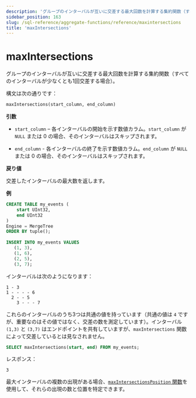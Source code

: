 ```yaml
---
description: 'グループのインターバルが互いに交差する最大回数を計算する集約関数（すべてのインターバルが少なくとも1回交差する場合）。'
sidebar_position: 163
slug: /sql-reference/aggregate-functions/reference/maxintersections
title: 'maxIntersections'
---
```



# maxIntersections

グループのインターバルが互いに交差する最大回数を計算する集約関数（すべてのインターバルが少なくとも1回交差する場合）。

構文は次の通りです：

```sql
maxIntersections(start_column, end_column)
```

**引数**

- `start_column` – 各インターバルの開始を示す数値カラム。`start_column` が `NULL` または 0 の場合、そのインターバルはスキップされます。

- `end_column` - 各インターバルの終了を示す数値カラム。`end_column` が `NULL` または 0 の場合、そのインターバルはスキップされます。

**戻り値**

交差したインターバルの最大数を返します。

**例**

```sql
CREATE TABLE my_events (
    start UInt32,
    end UInt32
)
Engine = MergeTree
ORDER BY tuple();
    
INSERT INTO my_events VALUES
   (1, 3),
   (1, 6),
   (2, 5),
   (3, 7);
```

インターバルは次のようになります：

```response
1 - 3
1 - - - - 6
  2 - - 5
    3 - - - 7
```

これらのインターバルのうち3つは共通の値を持っています（共通の値は `4` ですが、重要なのはその値ではなく、交差の数を測定しています）。インターバル `(1,3)` と `(3,7)` はエンドポイントを共有していますが、`maxIntersections` 関数によって交差しているとは見なされません。

```sql
SELECT maxIntersections(start, end) FROM my_events;
```

レスポンス：
```response
3
```

最大インターバルの複数の出現がある場合、[`maxIntersectionsPosition` 関数](./maxintersectionsposition.md)を使用して、それらの出現の数と位置を特定できます。
